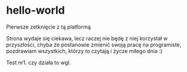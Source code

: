 # hello-world
Pierwsze zetknięcie z tą platformą 

Strona wydaje się ciekawa, lecz raczej nie będę z niej korzystał w przyszłości, chyba że postanowie zmienić swoją pracę na programiste, pozdrawiam wszystkich, którzy to czytają i życze miłego dnia :)

Test nr1. czy działa to wgl.
